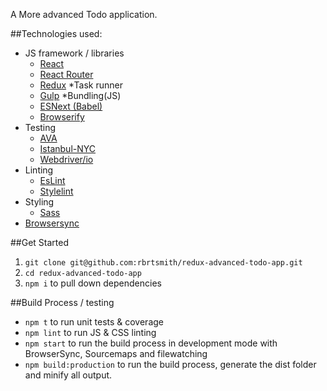 
A More advanced Todo application.

##Technologies used:
* JS framework / libraries
    * [React](https://facebook.github.io/react/)
    * [React Router](https://github.com/reactjs/react-router)
    * [Redux](http://redux.js.org/docs/introduction/Motivation.html)
*Task runner
    * [Gulp](http://gulpjs.com/)
*Bundling(JS)
    * [ESNext (Babel)](http://babeljs.io/)
    * [Browserify](http://browserify.org/)
* Testing
    * [AVA](https://github.com/avajs/ava)
    * [Istanbul-NYC](https://github.com/istanbuljs/nyc)
    * [Webdriver/io](http://webdriver.io/)
* Linting
    * [EsLint](http://eslint.org/)
    * [Stylelint](https://github.com/stylelint/stylelint)
* Styling
    * [Sass](http://sass-lang.com/)
* [Browsersync](https://www.browsersync.io/)

##Get Started
1. `git clone git@github.com:rbrtsmith/redux-advanced-todo-app.git`
2. `cd redux-advanced-todo-app`
3. `npm i` to pull down dependencies

##Build Process / testing
* `npm t` to run unit tests & coverage
* `npm lint` to run JS & CSS linting
* `npm start` to run the build process in development mode with BrowserSync, Sourcemaps and filewatching
* `npm build:production` to run the build process, generate the dist folder and minify all output.
